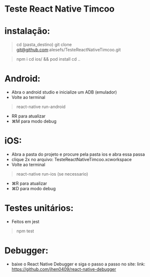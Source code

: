 # Teste React Native Timcoo

# instalação:
> cd (pasta_destino)
> git clone git@github.com:alesefs/TesteReactNativeTimcoo.git

> npm i
> cd ios/ && pod install
> cd ..

# Android:
 - Abra o android studio e inicialize um ADB (emulador) 
 - Volte ao terminal
 > react-native run-android
 
 - RR para atualizar
 - ⌘M para modo debug
 
# iOS:
 - Abra a pasta do projeto e procure pela pasta ios e abra essa passa
 - clique 2x no arquivo: TesteReactNativeTimcoo.xcworkspace
 - Volte ao terminal
 > react-native run-ios (se necessario)
 
 - ⌘R para atualizar
 - ⌘D para modo debug
 
 # Testes unitários:
 - Feitos em jest
 >   npm test
 
 # Debugger:
 - baixe o React Native Debugger e siga o  passo a passo no site:
 link: https://github.com/jhen0409/react-native-debugger
 





